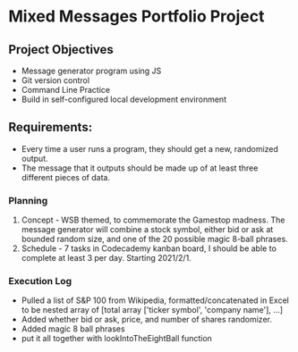 # Mixed Messages Portfolio Project

## Project Objectives

* Message generator program using JS
* Git version control
* Command Line Practice
* Build in self-configured local development environment

## Requirements:

* Every time a user runs a program, they should get a new, randomized output.
* The message that it outputs should be made up of at least three different pieces of data.

### Planning

1. Concept - WSB themed, to commemorate the Gamestop madness.  The message generator will combine a stock symbol, either bid or ask at bounded random size, and one of the 20 possible magic 8-ball phrases.
2. Schedule - 7 tasks in Codecademy kanban board, I should be able to complete at least 3 per day.  Starting 2021/2/1.

### Execution Log

* Pulled a list of S&P 100 from Wikipedia, formatted/concatenated in Excel to be nested array of [total array ['ticker symbol', 'company name'], ...]
* Added whether bid or ask, price, and number of shares randomizer.
* Added magic 8 ball phrases
* put it all together with lookIntoTheEightBall function